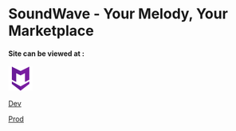 # SoundWave - Your Melody, Your Marketplace

#### Site can be viewed at : 
![alt text](https://github.com/adam-p/markdown-here/raw/master/src/common/images/icon48.png "Logo Title Text 1")  

[Dev](https://dev-soundwave.vercel.app/) 

[Prod](https://prod-soundwave.vercel.app/) 

